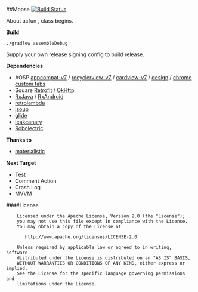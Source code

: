 ﻿##Moose
[![Build Status](https://travis-ci.org/Harlber/Moose.svg?branch=master)](https://travis-ci.org/Harlber/Moose)

About acfun , class begins.


**Build**

    ./gradlew assembleDebug

Supply your own release signing config to build release. 


**Dependencies**

- AOSP [appcompat-v7](https://developer.android.com/tools/support-library/features.html#v7-appcompat)
/ [recyclerview-v7](https://developer.android.com/tools/support-library/features.html#v7-recyclerview)
/ [cardview-v7](https://developer.android.com/tools/support-library/features.html#v7-cardview) 
/ [design](https://developer.android.com/intl/zh-cn/tools/support-library/features.html#designw)
/ [chrome custom tabs](https://github.com/GoogleChrome/custom-tabs-client)
- Square [Retrofit](https://github.com/square/retrofit) / [OkHttp](https://github.com/square/okhttp)
- [RxJava](https://github.com/ReactiveX/RxJava) / [RxAndroid](https://github.com/ReactiveX/RxAndroid)
- [retrolambda](https://github.com/orfjackal/retrolambda)
- [jsoup](https://github.com/jhy/jsoup)
- [glide](https://github.com/bumptech/glide)
- [leakcanary](https://github.com/square/leakcanary)
- [Robolectric](https://github.com/robolectric/robolectric)


**Thanks to**
- [materialistic](https://github.com/hidroh/materialistic)

**Next Target**

- Test 
- Comment Action
- Crash Log
- MVVM

####License
    
    
        Licensed under the Apache License, Version 2.0 (the "License");
        you may not use this file except in compliance with the License.
        You may obtain a copy of the License at
    
           http://www.apache.org/licenses/LICENSE-2.0
	
	    Unless required by applicable law or agreed to in writing, software
	    distributed under the License is distributed on an "AS IS" BASIS,
	    WITHOUT WARRANTIES OR CONDITIONS OF ANY KIND, either express or implied.
	    See the License for the specific language governing permissions and
	    limitations under the License.